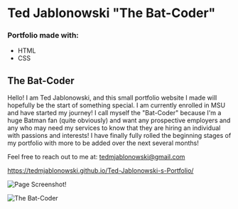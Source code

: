 # Ted Jablonowski "The Bat-Coder"

### Portfolio made with:

* HTML
* CSS

## The Bat-Coder

Hello! I am Ted Jablonowski, and this small portfolio website I made will hopefully be the start of something special. I am currently enrolled in MSU and have started my journey! I call myself the "Bat-Coder" because I'm a huge Batman fan (quite obviously) and want any prospective employers and any who may need my services to know that they are hiring an individual with passions and interests! I have finally fully rolled the beginning stages of my portfolio with more to be added over the next several months! 

Feel free to reach out to me at:
tedmjablonowski@gmail.com

https://tedmjablonowski.github.io/Ted-Jablonowski-s-Portfolio/

![Page Screenshot!](https://github.com/tedmjablonowski/Ted-Jablonowski-s-Portfolio/blob/main/assets/images/screenshot.jpg)

![The Bat-Coder](https://github.com/tedmjablonowski/Ted-Jablonowski-s-Portfolio/blob/main/assets/images/bat-png.png)

